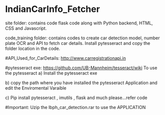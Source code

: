 # IndianCarInfo_Fetcher

site folder: contains code flask code along with Python backend, HTML, CSS and Javascript.

code_training folder: contains codes to create car detection model, number plate OCR and API to fetch car details. Install pytesseract and copy the folder location in the code.


#API_Used_for_CarDetails: http://www.carregistrationapi.in

#pytesseract exe: https://github.com/UB-Mannheim/tesseract/wiki
 To use the pytesseract 
 a) Install the pytesseract exe
 
 b) copy the path where you have installed the pytesseract Application and edit the Enviromental Varaible
 
 c) Pip install pytesseract , imutils , flask and much please...refer code
                       
#Important: Uzip the lbph_car_detection.rar to use the APPLICATION
